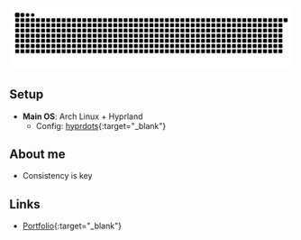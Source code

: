 

[![Snake animation](https://raw.githubusercontent.com/ardszsantos/ardszsantos/output/snake.svg)](https://github.com/ardszsantos/ardszsantos)

## **Setup**
- **Main OS**: Arch Linux + Hyprland
  - Config: [hyprdots](https://github.com/prasanthrangan/hyprdots){:target="_blank"}

## **About me**
- Consistency is key <br/>

## **Links**
- [Portfolio](https://portifolio-senai.vercel.app/){:target="_blank"}

